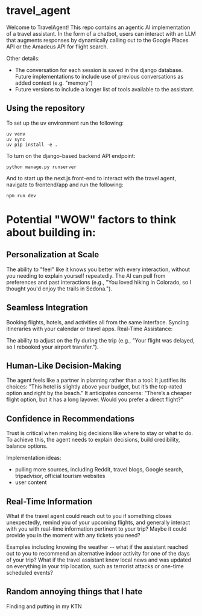 # travel_agent

Welcome to TravelAgent! This repo contains an agentic AI implementation of a travel assistant. In the form of a chatbot, users can interact with an LLM that augments responses by dynamically calling out to the Google Places API or the Amadeus API for flight search.

Other details:
- The conversation for each session is saved in the django database. Future implementations to include use of previous conversations as added context (e.g. "memory")
- Future versions to include a longer list of tools available to the assistant.


## Using the repository

To set up the uv environment run the following:

```
uv venv
uv sync
uv pip install -e .
```

To turn on the django-based backend API endpoint:
```
python manage.py runserver
```

And to start up the next.js front-end to interact with the travel agent, navigate to frontend/app and run the following:
```
npm run dev
```

# Potential "WOW" factors to think about building in:

## Personalization at Scale

The ability to "feel" like it knows you better with every interaction, without you needing to explain yourself repeatedly.
The AI can pull from preferences and past interactions (e.g., "You loved hiking in Colorado, so I thought you'd enjoy the trails in Sedona.").

## Seamless Integration

Booking flights, hotels, and activities all from the same interface.
Syncing itineraries with your calendar or travel apps.
Real-Time Assistance:

The ability to adjust on the fly during the trip (e.g., "Your flight was delayed, so I rebooked your airport transfer.").

## Human-Like Decision-Making

The agent feels like a partner in planning rather than a tool:
It justifies its choices: "This hotel is slightly above your budget, but it’s the top-rated option and right by the beach."
It anticipates concerns: "There’s a cheaper flight option, but it has a long layover. Would you prefer a direct flight?"

## Confidence in Recommendations

Trust is critical when making big decisions like where to stay or what to do. To achieve this, the agent needs to explain decisions, build credibility, balance options.

Implementation ideas:
- pulling more sources, including Reddit, travel blogs, Google search, tripadvisor, official tourism websites
- user content

## Real-Time Information

What if the travel agent could reach out to you if something closes unexpectedly, remind you of your upcoming flights, and generally interact with you with real-time information pertinent to your trip? Maybe it could provide you in the moment with any tickets you need? 

Examples including knowing the weather -- what if the assistant reached out to you to recommend an alternative indoor activity for one of the days of your trip? What if the travel assistant knew local news and was updated on everything in your trip location, such as terrorist attacks or one-time scheduled events?


## Random annoying things that I hate 

Finding and putting in my KTN
